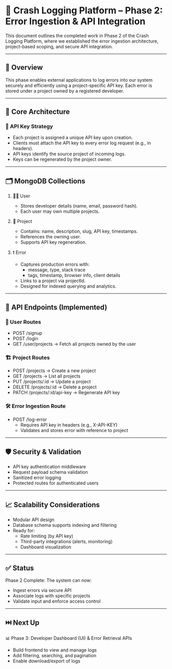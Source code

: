 # 🚧 Crash Logging Platform – Phase 2: Error Ingestion & API Integration

This document outlines the completed work in Phase 2 of the Crash Logging Platform, where we established the error ingestion architecture, project-based scoping, and secure API integration.

---

## 📌 Overview

This phase enables external applications to log errors into our system securely and efficiently using a project-specific API key. Each error is stored under a project owned by a registered developer.

---

## 🧩 Core Architecture

### 🔐 API Key Strategy

- Each project is assigned a unique API key upon creation.
- Clients must attach the API key to every error log request (e.g., in headers).
- API keys identify the source project of incoming logs.
- Keys can be regenerated by the project owner.

---

## 🗂 MongoDB Collections

1. 🧑‍💻 User
   - Stores developer details (name, email, password hash).
   - Each user may own multiple projects.

2. 📁 Project
   - Contains: name, description, slug, API key, timestamps.
   - References the owning user.
   - Supports API key regeneration.

3. ❗ Error
   - Captures production errors with:
     - message, type, stack trace
     - tags, timestamp, browser info, client details
   - Links to a project via projectId.
   - Designed for indexed querying and analytics.

---

## 📡 API Endpoints (Implemented)

### 👤 User Routes

- POST /signup
- POST /login
- GET /user/projects → Fetch all projects owned by the user

### 🏗 Project Routes

- POST /projects → Create a new project
- GET /projects → List all projects
- PUT /projects/:id → Update a project
- DELETE /projects/:id → Delete a project
- PATCH /projects/:id/api-key → Regenerate API key

### 🛠 Error Ingestion Route

- POST /log-error
  - Requires API key in headers (e.g., X-API-KEY)
  - Validates and stores error with reference to project

---

## 🛡 Security & Validation

- API key authentication middleware
- Request payload schema validation
- Sanitized error logging
- Protected routes for authenticated users

---

## 📈 Scalability Considerations

- Modular API design
- Database schema supports indexing and filtering
- Ready for:
  - Rate limiting (by API key)
  - Third-party integrations (alerts, monitoring)
  - Dashboard visualization

---

## ✅ Status

Phase 2 Complete: The system can now:

- Ingest errors via secure API
- Associate logs with specific projects
- Validate input and enforce access control

---

## ⏭️ Next Up

📊 Phase 3: Developer Dashboard (UI) & Error Retrieval APIs

- Build frontend to view and manage logs
- Add filtering, searching, and pagination
- Enable download/export of logs
